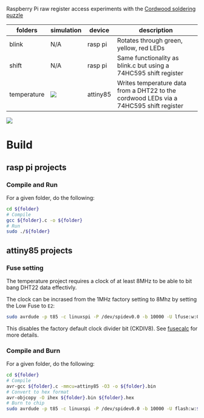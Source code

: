 Raspberry Pi raw register access experiments with the [Cordwood soldering puzzle](https://boldport.com/shop/cordwood-puzzle-1)

| folders     | simulation | device | description |
|-------------|------------|--------|-------------|
| blink       | N/A        |rasp pi | Rotates through green, yellow, red LEDs|
| shift       | N/A        |rasp pi | Same functionality as blink.c but using a 74HC595 shift register |
| temperature | [<img src='https://kennedn.com/blog/posts/snowdon/wokwi_badge.svg'/>](https://wokwi.com/projects/359204276534882305)  |attiny85|  Writes temperature data from a DHT22 to the cordwood LEDs via a 74HC595 shift register |

![](./media/cordwood.gif)

# Build

## rasp pi projects

### Compile and Run

For a given folder, do the following:

```bash
cd ${folder}
# Compile
gcc ${folder}.c -o ${folder}
# Run
sudo ./${folder}
```

## attiny85 projects 

### Fuse setting

The temperature project requires a clock of at least 8MHz to be able to bit bang DHT22 data effectivly. 

The clock can be incrased from the 1MHz factory setting to 8Mhz by setting the Low Fuse to `E2`:

```bash
sudo avrdude -p t85 -c linuxspi -P /dev/spidev0.0 -b 10000 -U lfuse:w:0xE2:m
```

This disables the factory default clock divider bit (CKDIV8). See [fusecalc](https://www.engbedded.com/fusecalc/) for more details.

### Compile and Burn

For a given folder, do the following:

```bash
cd ${folder}
# Compile
avr-gcc ${folder}.c -mmcu=attiny85 -O3 -o ${folder}.bin
# Convert to hex format
avr-objcopy -O ihex ${folder}.bin ${folder}.hex
# Burn to chip
sudo avrdude -p t85 -c linuxspi -P /dev/spidev0.0 -b 10000 -U flash:w:${folder}.hex
```


